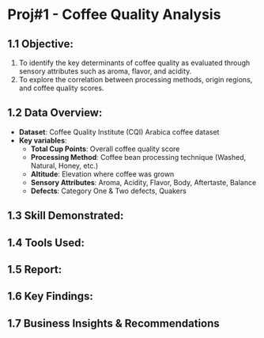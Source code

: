 # Proj#1 - Coffee Quality Analysis
## 1.1	Objective:   
1. To identify the key determinants of coffee quality as evaluated through sensory attributes such as aroma, flavor, and acidity.
2. To explore the correlation between processing methods, origin regions, and coffee quality scores. 
## 1.2	Data Overview:
- **Dataset**: Coffee Quality Institute (CQI) Arabica coffee dataset
- **Key variables**:
  + **Total Cup Points**: Overall coffee quality score
  + **Processing Method**: Coffee bean processing technique (Washed, Natural, Honey, etc.)
  + **Altitude**: Elevation where coffee was grown
  + **Sensory Attributes**: Aroma, Acidity, Flavor, Body, Aftertaste, Balance
  + **Defects**: Category One & Two defects, Quakers
## 1.3	Skill Demonstrated:

## 1.4	Tools Used:

## 1.5	Report:

## 1.6	Key Findings:

## 1.7 Business Insights & Recommendations
